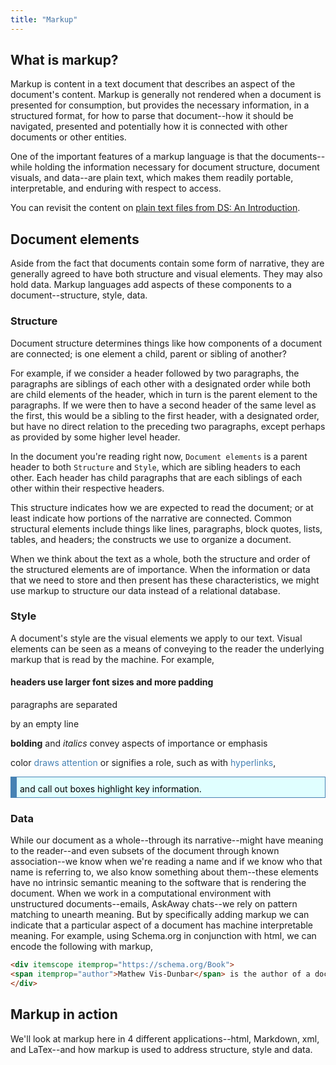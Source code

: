 ```yaml
---
title: "Markup"
---
```


## What is markup?

Markup is content in a text document that describes an aspect of the document's content. Markup is generally not rendered when a document is presented for consumption, but provides the necessary information, in a structured format, for how to parse that document--how it should be navigated, presented and potentially how it is connected with other documents or other entities.

<div class = "highlight">
One of the important features of a markup language is that the documents--while holding the information necessary for document structure, document visuals, and data--are plain text, which makes them readily portable, interpretable, and enduring with respect to access.

You can revisit the content on [plain text files from DS: An Introduction](https://vdunbar.github.io/ds-introduction/2_markdown.html).
</div>

## Document elements

Aside from the fact that documents contain some form of narrative, they are generally agreed to have both structure and visual elements. They may also hold data. Markup languages add aspects of these components to a document--structure, style, data.

### Structure

Document structure determines things like how components of a document are connected; is one element a child, parent or sibling of another?

For example, if we consider a header followed by two paragraphs, the paragraphs are siblings of each other with a designated order while both are child elements of the header, which in turn is the parent element to the paragraphs. If we were then to have a second header of the same level as the first, this would be a sibling to the first header, with a designated order, but have no direct relation to the preceding two paragraphs, except perhaps as provided by some higher level header.

In the document you're reading right now, `Document elements` is a parent header to both `Structure` and `Style`, which are sibling headers to each other. Each header has child paragraphs that are each siblings of each other within their respective headers.

This structure indicates how we are expected to read the document; or at least indicate how portions of the narrative are connected. Common structural elements include things like lines, paragraphs, block quotes, lists, tables, and headers; the constructs we use to organize a document.

When we think about the text as a whole, both the structure and order of the structured elements are of importance. When the information or data that we need to store and then present has these characteristics, we might use markup to structure our data instead of a relational database.

### Style

A document's style are the visual elements we apply to our text. Visual elements can be seen as a means of conveying to the reader the underlying markup that is read by the machine. For example,

#### headers use larger font sizes and more padding

paragraphs are separated

by an empty line

**bolding** and *italics* convey aspects of importance or emphasis

color <span style = "color: #4682B4;">draws attention</span> or signifies a role, such as with <span style = "color: #4682B4;">hyperlinks</span>,

<div style = "border: 1px solid #4682B4; border-left-width: 10px; background: #E0FFFF; color: black; padding: 10px 5px 5px 5px; margin-bottom: 10px;">
and call out boxes highlight key information.
</div>

### Data

While our document as a whole--through its narrative--might have meaning to the reader--and even subsets of the document through known association--we know when we're reading a name and if we know who that name is referring to, we also know something about them--these elements have no intrinsic semantic meaning to the software that is rendering the document. When we work in a computational environment with unstructured documents--emails, AskAway chats--we rely on pattern matching to unearth meaning. But by specifically adding markup we can indicate that a particular aspect of a document has machine interpretable meaning. For example, using Schema.org in conjunction with html, we can encode the following with markup,

```html
<div itemscope itemprop="https://schema.org/Book">  
<span itemprop="author">Mathew Vis-Dunbar</span> is the author of a document--or book in this case--but that <span itemprop="subject">Marie Curie</span> is only a subject of this work.  
</div>
```

## Markup in action

We'll look at markup here in 4 different applications--html, Markdown, xml, and LaTex--and how markup is used to address structure, style and data.
